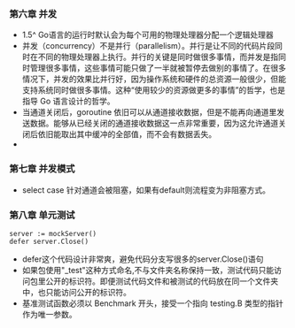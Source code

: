 ### 第六章 并发
- 1.5^ Go语言的运行时默认会为每个可用的物理处理器分配一个逻辑处理器
- 并发（concurrency）不是并行（parallelism）。并行是让不同的代码片段同时在不同的物理处理器上执行。并行的关键是同时做很多事情，而并发是指同时管理很多事情，这些事情可能只做了一半就被暂停去做别的事情了。在很多情况下，并发的效果比并行好，因为操作系统和硬件的总资源一般很少，但能支持系统同时做很多事情。这种“使用较少的资源做更多的事情”的哲学，也是指导 Go 语言设计的哲学。
- 当通道关闭后，goroutine 依旧可以从通道接收数据，但是不能再向通道里发送数据。能够从已经关闭的通道接收数据这一点非常重要，因为这允许通道关闭后依旧能取出其中缓冲的全部值，而不会有数据丢失。
- 

### 第七章 并发模式
- select case 针对通道会被阻塞，如果有default则流程变为非阻塞方式。

### 第八章 单元测试
``` golang
server := mockServer()
defer server.Close()
```
- defer这个代码设计非常爽，避免代码分支写很多的server.Close()语句
- 如果包使用"_test"这种方式命名,不与文件夹名称保持一致，测试代码只能访问包里公开的标识符。即便测试代码文件和被测试的代码放在同一个文件夹中，也只能访问公开的标识符。
- 基准测试函数必须以 Benchmark 开头，接受一个指向 testing.B 类型的指针作为唯一参数。